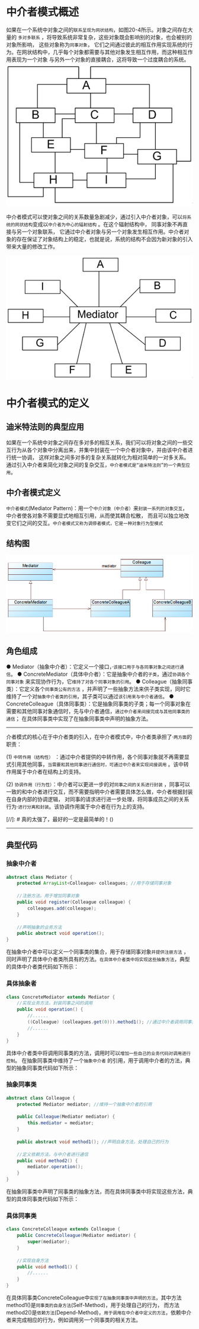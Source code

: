 # 中介者模式概述

如果在一个系统中对象之间的`联系呈现为网状结构`，如图20-4所示。对象之间存在大量的 `多对多联系`
，将导致系统非常复杂，这些对象既会影响别的对象，也会被别的对象所影响， 这些对象称为`同事对象`，
它们之间通过彼此的相互作用实现系统的行为。在网状结构中，几乎每个对象都需要与其他对象发生相互作用，而这种相互作用表现为一个对象
与另外一个对象的直接耦合，这将导致一个过度耦合的系统。
![img.png](1中介者模式之前的网状结构.png)

中介者模式可以使对象之间的关系数量急剧减少，通过引入中介者对象，可以`将系统的网状结构`变成以`中介者为中心的辐射结构`
。在这个辐射结构中， 同事对象不再直接与另一个对象联系，
它通过中介者对象与另一个对象发生相互作用。中介者对象的存在保证了对象结构上的稳定，也就是说，系统的结构不会因为新对象的引入带来大量的修改工作。

![img.png](2中介者模式带来的发散辐射结构.png)

# 中介者模式的定义

## 迪米特法则的典型应用

如果在一个系统中对象之间存在多对多的相互关系，我们可以将对象之间的一些交互行为从各个对象中分离出来，并集中封装在一个中介者对象中，并由该中介者进行统一协调，
这样对象之间多对多的复杂关系就转化为相对简单的一对多关系。通过引入中介者来简化对象之间的复杂交互，`中介者模式是“迪米特法则”的一个典型应用`。

## 中介者模式定义

`中介者模式`(Mediator Pattern)：用一个`中介对象（中介者）`来`封装一系列的对象交互`，中介者使各对象不需要显式地相互引用，从而使其耦合松散，
而且可以独立地改变它们之间的交互。`中介者模式又称为调停者模式，它是一种对象行为型模式`

## 结构图

![img.png](3中介者模式结构图.png)

## 角色组成

● Mediator（抽象中介者）：它定义一个接口，·`该接口用于与各同事对象之间进行通信`。
● ConcreteMediator（具体中介者）：它是抽象中介者的`子类`，通过`协调各个同事对象`
来实现协作行为，它`维持了对各个同事对象的引用`。
● Colleague（抽象同事类）：它定义各个`同事类公有的方法`
，并声明了一些抽象方法来供子类实现，同时它维持了一个对`抽象中介者类的引用`，其子类可以通过`该引用来与中介者通信`。
●
ConcreteColleague（具体同事类）：它是抽象同事类的子类；每一个同事对象在需要和其他同事对象通信时，先与中介者通信，`通过中介者来间接完成与其他同事类的通信`；
在具体同事类中实现了在抽象同事类中声明的抽象方法。

---
介者模式的核心在于中介者类的引入，在中介者模式中，中介者类承担了·`两方面`的职责：

(1) `中转作用（结构性）`
：通过中介者提供的中转作用，各个同事对象就不再需要显式引用其他同事，`当需要和其他同事进行通信时，可通过中介者来实现间接调用`
。该中转作用属于中介者在结构上的支持。

(2) `协调作用（行为性）`：中介者可以更进一步的对`同事之间的关系进行封装`
，同事可以一致的和中介者进行交互，而不需要指明中介者需要具体怎么做，中介者根据封装在自身内部的协调逻辑，
对同事的请求进行进一步处理，将同事成员之间的关系行为·`进行分离和封装`。该协调作用属于中介者在行为上的支持。

[//]: # 真的太强了，最好的一定是最简单的！()

----

## 典型代码

### 抽象中介者

```java
abstract class Mediator {
    protected ArrayList<Colleague> colleagues; //用于存储同事对象

    //注册方法，用于增加同事对象
    public void register(Colleague colleague) {
        colleagues.add(colleague);
    }

    //声明抽象的业务方法
    public abstract void operation();
}
```

在抽象中介者中可以定义一个同事类的集合，用于存储同事对象`并提供注册方法`
，同时声明了具体中介者类所具有的方法。`在具体中介者类中将实现这些抽象方法`，典型的具体中介者类代码如下所示：

### 具体抽象者

```java
class ConcreteMediator extends Mediator {
    //实现业务方法，封装同事之间的调用
    public void operation() {
        //......
        ((Colleague) (colleagues.get(0))).method1(); //通过中介者调用同事类的方法
        //......
    }
}
```

具体中介者类中将调用同事类的方法，调用时可以`增加一些自己的业务代码对调用进行控制`。 在抽象同事类中维持了一个`抽象中介者`
的引用，用于调用中介者的方法，典型的抽象同事类代码如下所示：

### 抽象同事类

```java
abstract class Colleague {
    protected Mediator mediator; //维持一个抽象中介者的引用

    public Colleague(Mediator mediator) {
        this.mediator = mediator;
    }

    public abstract void method1(); //声明自身方法，处理自己的行为

    //定义依赖方法，与中介者进行通信
    public void method2() {
        mediator.operation();
    }
}
```    

在抽象同事类中声明了同事类的抽象方法，而在具体同事类中将实现这些方法，典型的具体同事类代码如下所示：

### 具体同事类

```java
class ConcreteColleague extends Colleague {
    public ConcreteColleague(Mediator mediator) {
        super(mediator);
    }

    //实现自身方法
    public void method1() {
        //......
    }
}
```

在具体同事类ConcreteColleague中`实现了在抽象同事类中声明的方法`，其中方法method1()是`同事类的自身方法`(Self-Method)，用于处理自己的行为，
而方法method2()是`依赖方法`(Depend-Method)，`用于调用在中介者中定义的方法`，依赖中介者来完成相应的行为，例如调用另一个同事类的相关方法。



















